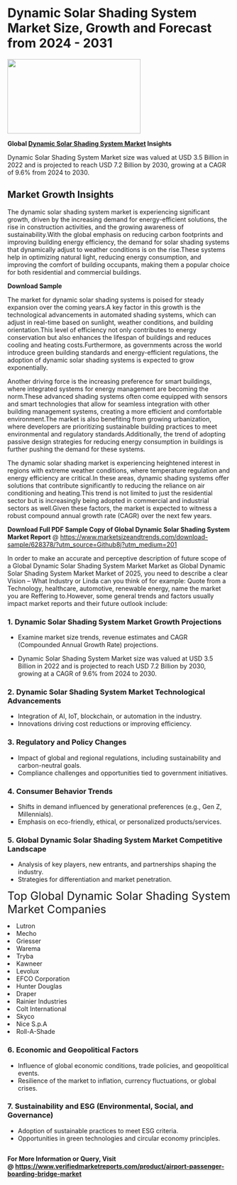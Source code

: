 <H1>Dynamic Solar Shading System Market Size, Growth and Forecast from 2024 - 2031</H1><img class="aligncenter size-medium wp-image-584254" src="https://thirdeyenews.in/wp-content/uploads/2024/09/Global-Market-Research-300x168.jpeg" alt="" width="300" height="168" /><p><strong>Global&nbsp;<a href="https://www.marketsizeandtrends.com/download-sample/628378/?utm_source=Github8j?utm_medium=201">Dynamic Solar Shading System Market</a> Insights</strong></p><p>Dynamic Solar Shading System Market size was valued at USD 3.5 Billion in 2022 and is projected to reach USD 7.2 Billion by 2030, growing at a CAGR of 9.6% from 2024 to 2030.</p><p><h2>Market Growth Insights</h2> <p>The dynamic solar shading system market is experiencing significant growth, driven by the increasing demand for energy-efficient solutions, the rise in construction activities, and the growing awareness of sustainability.With the global emphasis on reducing carbon footprints and improving building energy efficiency, the demand for solar shading systems that dynamically adjust to weather conditions is on the rise.These systems help in optimizing natural light, reducing energy consumption, and improving the comfort of building occupants, making them a popular choice for both residential and commercial buildings.</p> <p><strong>Download Sample</strong></p> <p>The market for dynamic solar shading systems is poised for steady expansion over the coming years.A key factor in this growth is the technological advancements in automated shading systems, which can adjust in real-time based on sunlight, weather conditions, and building orientation.This level of efficiency not only contributes to energy conservation but also enhances the lifespan of buildings and reduces cooling and heating costs.Furthermore, as governments across the world introduce green building standards and energy-efficient regulations, the adoption of dynamic solar shading systems is expected to grow exponentially.</p> <p>Another driving force is the increasing preference for smart buildings, where integrated systems for energy management are becoming the norm.These advanced shading systems often come equipped with sensors and smart technologies that allow for seamless integration with other building management systems, creating a more efficient and comfortable environment.The market is also benefiting from growing urbanization, where developers are prioritizing sustainable building practices to meet environmental and regulatory standards.Additionally, the trend of adopting passive design strategies for reducing energy consumption in buildings is further pushing the demand for these systems.</p> <p>The dynamic solar shading market is experiencing heightened interest in regions with extreme weather conditions, where temperature regulation and energy efficiency are critical.In these areas, dynamic shading systems offer solutions that contribute significantly to reducing the reliance on air conditioning and heating.This trend is not limited to just the residential sector but is increasingly being adopted in commercial and industrial sectors as well.Given these factors, the market is expected to witness a robust compound annual growth rate (CAGR) over the next few years.</p> <p><span class=""><strong>Download Full PDF Sample Copy of Global Dynamic Solar Shading System Market Report</strong> @ <a href="https://www.marketsizeandtrends.com/download-sample/628378/?utm_source=Github8j?utm_medium=201" target="_blank">https://www.marketsizeandtrends.com/download-sample/628378/?utm_source=Github8j?utm_medium=201</a></span></p><p>In order to make an accurate and perceptive description of future scope of a Global&nbsp;Dynamic Solar Shading System Market Market as Global&nbsp;Dynamic Solar Shading System Market Market of 2025, you need to describe a clear Vision &ndash; What Industry or Linda can you think of for example: Quote from a Technology, healthcare, automotive, renewable energy, name the market you are Reffering to.However, some general trends and factors usually impact market reports and their future outlook include:</p><h3>1.&nbsp;<strong>Dynamic Solar Shading System Market Growth Projections</strong></h3><ul><li>Examine market size trends, revenue estimates and CAGR (Compounded Annual Growth Rate) projections.</li><li><p>Dynamic Solar Shading System Market size was valued at USD 3.5 Billion in 2022 and is projected to reach USD 7.2 Billion by 2030, growing at a CAGR of 9.6% from 2024 to 2030.</p></li></ul><h3>2.&nbsp;<strong>Dynamic Solar Shading System Market Technological Advancements</strong></h3><ul><li>Integration of AI, IoT, blockchain, or automation in the industry.</li><li>Innovations driving cost reductions or improving efficiency.</li></ul><h3>3.&nbsp;<strong>Regulatory and Policy Changes</strong></h3><ul><li>Impact of global and regional regulations, including sustainability and carbon-neutral goals.</li><li>Compliance challenges and opportunities tied to government initiatives.</li></ul><h3>4.&nbsp;<strong>Consumer Behavior Trends</strong></h3><ul><li>Shifts in demand influenced by generational preferences (e.g., Gen Z, Millennials).</li><li>Emphasis on eco-friendly, ethical, or personalized products/services.</li></ul><h3>5.&nbsp;<strong>Global Dynamic Solar Shading System Market Competitive Landscape</strong></h3><ul><li>Analysis of key players, new entrants, and partnerships shaping the industry.</li><li>Strategies for differentiation and market penetration.</li></ul><p data-pm-slice="1 1 []"><span style="color: inherit; font-family: inherit; font-size: 25px;">Top Global Dynamic Solar Shading System Market Companies</span></p><div class="" data-test-id=""><p><li>Lutron</li><li> Mecho</li><li> Griesser</li><li> Warema</li><li> Tryba</li><li> Kawneer</li><li> Levolux</li><li> EFCO Corporation</li><li> Hunter Douglas</li><li> Draper</li><li> Rainier Industries</li><li> Colt International</li><li> Skyco</li><li> Nice S.p.A</li><li> Roll-A-Shade</li></p></div><h3>6.&nbsp;<strong>Economic and Geopolitical Factors</strong></h3><ul><li>Influence of global economic conditions, trade policies, and geopolitical events.</li><li>Resilience of the market to inflation, currency fluctuations, or global crises.</li></ul><h3>7.&nbsp;<strong>Sustainability and ESG (Environmental, Social, and Governance)</strong></h3><ul><li>Adoption of sustainable practices to meet ESG criteria.</li><li>Opportunities in green technologies and circular economy principles.</li></ul><h2><strong style="font-size: 14px;">For More Information or Query, Visit @&nbsp;</strong><a style="background-color: #ffffff; font-size: 14px;" href="https://www.marketsizeandtrends.com/report/dynamic-solar-shading-system-market/" target="_blank">https://www.verifiedmarketreports.com/product/airport-passenger-boarding-bridge-market</a></h2>